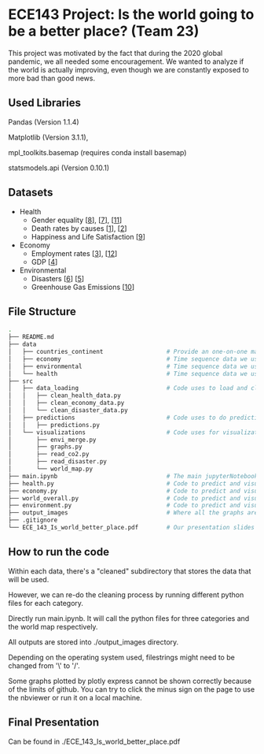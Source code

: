 # ECE143 Project: Is the world going to be a better place? (Team 23)
This project was motivated by the fact that during the 2020 global pandemic, we all needed some encouragement. We wanted to analyze if the world is actually improving, even though we are constantly exposed to more bad than good  news.
## Used Libraries
Pandas (Version 1.1.4)

Matplotlib (Version 3.1.1),

mpl_toolkits.basemap (requires conda install basemap)

statsmodels.api (Version 0.10.1)

## Datasets
* Health
    * Gender equality [[8](http://data.un.org/DocumentData.aspx?id=415)], 
                    [[7](https://databank.worldbank.org/source/gender-statistics)],
                    [[11](http://hdr.undp.org/en/data#)]
    * Death rates by causes [[1](http://data.un.org/Data.aspx?d=POP&f=tableCode%3a105)], 
                    [[2](https://ourworldindata.org/ofdacred-international-disaster-data)]
    * Happiness and Life Satisfaction [[9](https://www.kaggle.com/unsdsn/world-happiness)]
* Economy
    * Employment rates [[3](https://stats.oecd.org/index.aspx?queryid=36324#)], 
                    [[12](http://hdr.undp.org/en/data#)]
    * GDP [[4](http://data.un.org/Data.aspx?d=SNAAMA&f=grID%3a101%3bcurrID%3aUSD%3bpcFlag%3a0%3bitID%3a9)]
* Environmental  
    * Disasters [[6](https://earthdata.nasa.gov/earth-observation-data/near-real-time/hazards-and-disasters/drought)] 
    [[5](https://www.emdat.be/)]
    * Greenhouse Gas Emissions [[10](https://github.com/owid/co2-data)]

## File Structure
```bash
.
├── README.md 
├── data
│   ├── countries_continent                  # Provide an one-on-one mapping from country to its continent
│   ├── economy                              # Time sequence data we use for measuring economy
│   ├── environmental                        # Time sequence data we use for measuring enviromental
│   └── health                               # Time sequence data we use for measuring health
├── src                    
│   ├── data_loading                         # Code uses to load and clean the data in different categories
│   │   ├── clean_health_data.py          
│   │   ├── clean_economy_data.py       
│   │   └── clean_disaster_data.py
│   ├── predictions                          # Code uses to do predictions
│   │   ├── predictions.py       
│   └── visualizations                       # Code uses for visualization purposes 
│       ├── envi_merge.py
│       ├── graphs.py       
│       ├── read_co2.py     
│       ├── read_disaster.py         
│       └── world_map.py
├── main.ipynb                               # The main jupyterNotebook to show the graphs
├── health.py                                # Code to predict and visualize health data
├── economy.py                               # Code to predict and visualize economy data
├── world_overall.py                         # Code to predict and visualize overall world data for the categories
├── environment.py                           # Code to predict and visualize environment data
├── output_images                            # Where all the graphs are stored
├── .gitignore
└── ECE_143_Is_world_better_place.pdf        # Our presentation slides
```
## How to run the code
Within each data, there's a "cleaned" subdirectory that stores the data that will be used.

However, we can re-do the cleaning process by running different python files for each category.

Directly run main.ipynb. It will call the python files for three categories and the world map respectively. 

All outputs are stored into ./output_images directory.

Depending on the operating system used, filestrings might need to be changed from '\\' to '/'.

Some graphs plotted by plotly express cannot be shown correctly because of the limits of github. You can try to click the minus sign on the page to use the nbviewer or run it on a local machine.


## Final Presentation
Can be found in ./ECE_143_Is_world_better_place.pdf



